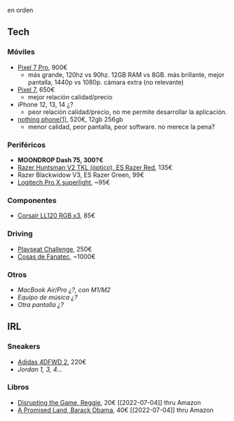 en orden

## Tech
### Móviles
- [Pixel 7 Pro](https://www.amazon.es/Google-Pixel-Pro-Tel%C3%A9fono-teleobjetivo/dp/B0BDK2CZ8N?qu=eyJxc2MiOiIzLjE1IiwicXNhIjoiMi4zNSIsInFzcCI6IjEuNjkifQ%3D%3D), 900€
	- más grande, 120hz vs 90hz. 12GB RAM vs 8GB. más brillante, mejor pantalla, 1440p vs 1080p. cámara extra (no relevante)
- [Pixel 7](https://www.amazon.es/Google-Pixel-smartphone-objetivo-duraci%C3%B3n/dp/B0BDJFKY7B?qu=eyJxc2MiOiIzLjE1IiwicXNhIjoiMi4zNSIsInFzcCI6IjEuNjkifQ%3D%3D), 650€
	- mejor relación calidad/precio
- iPhone 12, 13, 14 ¿?
	- peor relación calidad/precio, no me permite desarrollar la aplicación.
- [nothing phone(1)](https://www.pccomponentes.com/nothing-phone-1-12-256gb-blanco-libre), 520€, 12gb 256gb
	- menor calidad, peor pantalla, peor software. no merece la pena?

### Periféricos
- **MOONDROP Dash 75, 300?€**
- [Razer Huntsman V2 TKL (óptico), ES Razer Red](https://www.amazon.es/dp/B097F3GVH4/), 135€
- Razer Blackwidow V3, ES Razer Green, 99€
- [Logitech Pro X superlight](https://www.pccomponentes.com/logitech-pro-x-superlight-raton-gaming-25600dpi-blanco), ~95€

### Componentes
- [Corsair LL120 RGB x3](https://www.amazon.es/dp/B07LF1B1Y8/?psc=1), 85€

### Driving
- [Playseat Challenge](https://www.playseatstore.com/product/playseat-evolution-white), 250€
- [Cosas de Fanatec](_resources/fanatec.png), ~1000€

### Otros
- *MacBook Air/Pro ¿?, con M1/M2*
- *Equipo de música ¿?*
- *Otra pantalla ¿?*

## IRL
### Sneakers
- [Adidas 4DFWD 2](https://www.adidas.es/zapatilla-adidas-4dfwd-2-running/GX9247.html), 220€
- *Jordan 1, 3, 4...*

### Libros
- [Disrupting the Game, Reggie](https://www.amazon.es/Disrupting-Game-Bronx-Top-Nintendo/dp/1400226716), 20€ [[2022-07-04]] thru Amazon
- [A Promised Land, Barack Obama](https://www.amazon.es/Promised-Land-Large-Print-Random/dp/0525633766), 40€ [[2022-07-04]] thru Amazon
